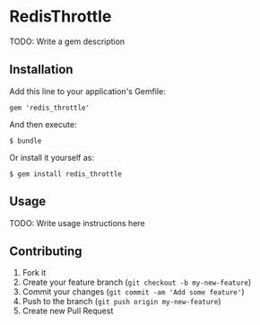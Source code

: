 # RedisThrottle

TODO: Write a gem description

## Installation

Add this line to your application's Gemfile:

    gem 'redis_throttle'

And then execute:

    $ bundle

Or install it yourself as:

    $ gem install redis_throttle

## Usage

TODO: Write usage instructions here

## Contributing

1. Fork it
2. Create your feature branch (`git checkout -b my-new-feature`)
3. Commit your changes (`git commit -am 'Add some feature'`)
4. Push to the branch (`git push origin my-new-feature`)
5. Create new Pull Request
